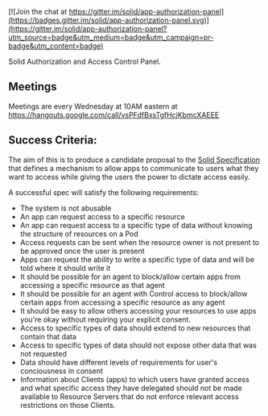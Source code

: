 
[![Join the chat at https://gitter.im/solid/app-authorization-panel](https://badges.gitter.im/solid/app-authorization-panel.svg)](https://gitter.im/solid/app-authorization-panel?utm_source=badge&utm_medium=badge&utm_campaign=pr-badge&utm_content=badge)

Solid Authorization and Access Control Panel.

## Meetings

Meetings are every Wednesday at 10AM eastern at https://hangouts.google.com/call/vsPFdfBxsTgfHcjKbmcXAEEE

## Success Criteria:

The aim of this is to produce a candidate proposal to the [Solid Specification](https://github.com/solid/specification) that defines a mechanism to allow apps to communicate to users what they want to access while giving the users the power to dictate access easily.

A successful spec will satisfy the following requirements:
 - The system is not abusable
 - An app can request access to a specific resource
 - An app can request access to a specific type of data without knowing the structure of resources on a Pod
 - Access requests can be sent when the resource owner is not present to be approved once the user is present
 - Apps can request the ability to write a specific type of data and will be told where it should write it
 - It should be possible for an agent to block/allow certain apps from accessing a specific resource as that agent
 - It should be possible for an agent with Control access to block/allow certain apps from accessing a specific resource as any agent
 - It should be easy to allow others accessing your resources to use apps you're okay without requiring your explicit consent.
 - Access to specific types of data should extend to new resources that contain that data
 - Access to specific types of data should not expose other data that was not requested
 - Data should have different levels of requirements for user's conciousness in consent
 - Information about Clients (apps) to which users have granted access and what specific access they have delegated should not be made available to Resource Servers that do not enforce relevant access restrictions on those Clients.
